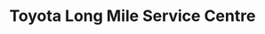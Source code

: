 ---
title: "Toyota Long Mile Service Centre"
url: /dublin/toyota-long-mile-service-centre/
shop: Autowerkstatt
---